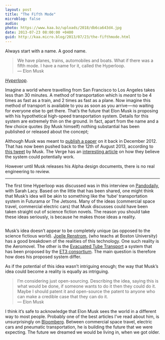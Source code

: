 ```yaml
---
layout: post
title: "The Fifth Mode"
microblog: false
audio: 
photo: https://www.kaa.bz/uploads/2018/db6ca643d4.jpg
date: 2013-07-23 08:00:00 +0400
guid: http://kaa.micro.blog/2013/07/23/the-fifthmode.html
---
```

<p>Always start with a name. A good name.</p>

<blockquote>
  <p>We have planes, trains, automobiles and boats. What if there was a fifth mode. I have a name for it, called the Hyperloop.<br />
  — Elon Musk</p>
</blockquote>

<p><a href="http://en.wikipedia.org/wiki/Hyperloop"><em>Hyperloop</em></a>.</p>

<p>Imagine a world where travelling from San Francisco to Los Angeles takes less than 30 minutes. A method of transportation which is <em>meant</em> to be 4 times as fast as a train, and 2 times as fast as a plane. Now imagine this method of transport is available to you as soon as you arrive — no waiting for everyone else to get there. That’s the future that Elon Musk is proposing with his hypothetical high-speed transportation system. Details for this system are extremely thin on the ground. In fact, apart from the name and a few choice quotes (by Musk himself) nothing substantial has been published or released about the concept;</p>

<p>Although Musk was meant to <a href="http://www.wired.co.uk/news/archive/2012-11/19/elon-musk-on-hyperloop">publish a paper</a> on it back in December 2012. That has now been pushed back to the 12th of August 2013, according to <a href="http://www.theverge.com/2013/7/15/4524726/elon-musk-will-reveal-plans-for-hyperloop-august-12th">this tweet</a> by Musk. The Verge has an <a href="http://www.theverge.com/2013/7/18/4534476/how-will-elon-musks-hyperloop-work">interesting article</a> on how they believe the system could potentially work.</p>

<p>However until Musk releases his Alpha design documents, there is no real engineering to review.</p>

<hr /><p>The first time Hyperloop was discussed was in this interview on <a href="http://pandodaily.com/2012/07/12/pandomonthly-presents-a-fireside-chat-with-elon-musk/">Pandodaily</a>, with Sarah Lacy. Based on the little that has been shared, one might think that Musk’s idea will be akin to something like the ‘tube’ transportation system in Futurama or The Jetsons. Many of the ideas (commercial space travel, commercial electric cars) that Musk discusses could have been taken straight out of science fiction novels. The reason you should take these ideas seriously, is because he makes those ideas a reality.</p>

<p><img src="https://www.kaa.bz/uploads/2018/db6ca643d4.jpg" alt="" /></p>

<p>Musk’s idea doesn’t appear to be completely unique (as opposed to the science fictious world). <a href="http://couldthishappen.com/?p=381">Joelle Renstrom</a>, (who teachs at Boston University) has a good breakdown of the realities of this technology. One such reality is the Aeromovel. The other is the <a href="http://www.youtube.com/watch?v=McpWcn-1RZU">Evacuated Tube Transport</a> a system that has been proposed by the <a href="http://www.et3.com/">ET3 consortium</a>. The main question is therefore how does his proposed system differ.</p>

<p>As if the potential of this idea wasn’t intriguing enough; the way that Musk’s idea could become a reality is equally as intriguing.</p>

<blockquote>
  <p>I’m considering just open-sourcing. Describing the idea, saying this is what would be done, if someone wants to do it then they could do it. Maybe I should patent it and open-source the patent to anyone who can make a credible case that they can do it.<br />
  — Elon Musk</p>
</blockquote>

<p>I think it’s safe to acknowledge that Elon Musk sees the world in a different way to most people. Probably one of the best articles I’ve read about him, is unsurprisingly on <a href="http://www.businessweek.com/articles/2012-09-13/elon-musk-the-21st-century-industrialist">Bloomberg</a>. Between commercial space travel, electric cars and pneumatic transportation, he is building the future that we were expecting. The future we dreamed we would be living in, when we got older.</p>
